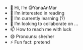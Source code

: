 - 👋 Hi, I’m @YanaAnMar
- 👀 I’m interested in reading
- 🌱 I’m currently learning (?)
- 💞️ I’m looking to collaborate on ...
- 📫 How to reach me with luck
- 😄 Pronouns: she/her
- ⚡ Fun fact: pretend

<!---
YanaAnMar/YanaAnMar is a ✨ special ✨ repository because its `README.md` (this file) appears on your GitHub profile.
You can click the Preview link to take a look at your changes.
--->
